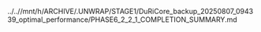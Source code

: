 ../..//mnt/h/ARCHIVE/.UNWRAP/STAGE1/DuRiCore_backup_20250807_094339_optimal_performance/PHASE6_2_2_1_COMPLETION_SUMMARY.md